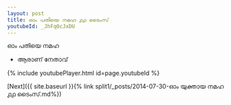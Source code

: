 ```yaml
---
layout: post
title: ഓം പതിയെ നമഹ ൧൧ ടൈംസ്
youtubeId: _JhFq0cJxDU
---
```

 
 
 ഓം പതിയെ നമഹ 
 
 -  ആരാണ് നേതാവ് 
 
  
 
  
 
 
 
 
 
 


{% include youtubePlayer.html id=page.youtubeId %}
 
[Next]({{ site.baseurl }}{% link  split1/_posts/2014-07-30-ഓം യുക്തായ നമഹ ൧൧ ടൈംസ്.md%})
 
